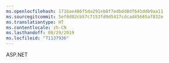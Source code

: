 ```yaml
---
ms.openlocfilehash: 171bae486f5da291eb8f7edbdd8df641ddb9aa11
ms.sourcegitcommit: 5ef0d02cb57c7153fd9d5417cdcad45665af832e
ms.translationtype: HT
ms.contentlocale: zh-CN
ms.lasthandoff: 08/29/2019
ms.locfileid: "71137936"
---
```

ASP.NET